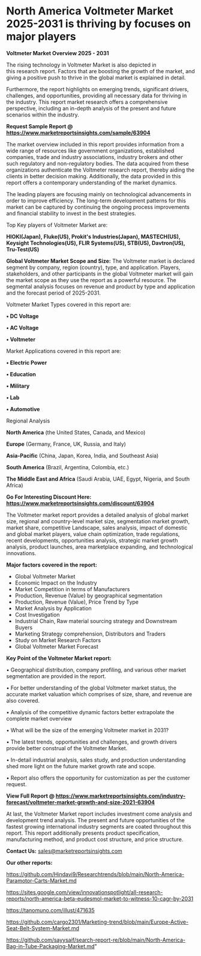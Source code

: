 # North America Voltmeter Market 2025-2031 is thriving by focuses on major players

<Strong> Voltmeter Market Overview 2025 - 2031</strong>

The rising technology in Voltmeter Market is also depicted in this research report. Factors that are boosting the growth of the market, and giving a positive push to thrive in the global market is explained in detail.

Furthermore, the report highlights on emerging trends, significant drivers, challenges, and opportunities, providing all necessary data for thriving in the industry. This report market research offers a comprehensive perspective, including an in-depth analysis of the present and future scenarios within the industry.

<strong>Request Sample Report @ <a href=https://www.marketreportsinsights.com/sample/63904>https://www.marketreportsinsights.com/sample/63904</a></strong>

The market overview included in this report provides information from a wide range of resources like government organizations, established companies, trade and industry associations, industry brokers and other such regulatory and non-regulatory bodies. The data acquired from these organizations authenticate the Voltmeter research report, thereby aiding the clients in better decision making. Additionally, the data provided in this report offers a contemporary understanding of the market dynamics.

The leading players are focusing mainly on technological advancements in order to improve efficiency. The long-term development patterns for this market can be captured by continuing the ongoing process improvements and financial stability to invest in the best strategies.

Top Key players of Voltmeter Market are:

<strong>HIOKI(Japan), Fluke(US), Prokit&#39;s Industries(Japan), MASTECH(US), Keysight Technologies(US), FLIR Systems(US), STB(US), Davtron(US), Tru-Test(US)</strong>

<strong><b>Global Voltmeter Market Scope and Size:</b></strong>
The Voltmeter market is declared segment by company, region (country), type, and application. Players, stakeholders, and other participants in the global Voltmeter market will gain the market scope as they use the report as a powerful resource. The segmental analysis focuses on revenue and product by type and application and the forecast period of 2025-2031.

Voltmeter Market Types covered in this report are:

<strong>• DC Voltage

• AC Voltage

• Voltmeter</strong>

Market Applications covered in this report are:

<strong>• Electric Power

• Education

• Military

• Lab

• Automotive</strong> 

Regional Analysis

<strong>North America</strong> (the United States, Canada, and Mexico)

<strong>Europe</strong> (Germany, France, UK, Russia, and Italy)

<strong>Asia-Pacific</strong> (China, Japan, Korea, India, and Southeast Asia)

<strong>South America</strong> (Brazil, Argentina, Colombia, etc.)

<strong>The Middle East and Africa</strong> (Saudi Arabia, UAE, Egypt, Nigeria, and South Africa)

<strong>Go For Interesting Discount Here: <a href=https://www.marketreportsinsights.com/discount/63904>https://www.marketreportsinsights.com/discount/63904</a></strong>

The Voltmeter market report provides a detailed analysis of global market size, regional and country-level market size, segmentation market growth, market share, competitive Landscape, sales analysis, impact of domestic and global market players, value chain optimization, trade regulations, recent developments, opportunities analysis, strategic market growth analysis, product launches, area marketplace expanding, and technological innovations.

<strong><b>Major factors covered in the report:</b></strong>
<ul>
  <li>Global Voltmeter Market </li>
  <li>Economic Impact on the Industry</li>
  <li>Market Competition in terms of Manufacturers</li>
  <li>Production, Revenue (Value) by geographical segmentation</li>
  <li>Production, Revenue (Value), Price Trend by Type</li>
  <li>Market Analysis by Application</li>
  <li>Cost Investigation</li>
  <li>Industrial Chain, Raw material sourcing strategy and Downstream Buyers</li>
  <li>Marketing Strategy comprehension, Distributors and Traders</li>
  <li>Study on Market Research Factors</li>
  <li>Global Voltmeter Market Forecast</li>
</ul>

<strong><b>Key Point of the Voltmeter Market report:</b></strong>

• Geographical distribution, company profiling, and various other market segmentation are provided in the report.

• For better understanding of the global Voltmeter market status, the accurate market valuation which comprises of size, share, and revenue are also covered.

• Analysis of the competitive dynamic factors better extrapolate the complete market overview

• What will be the size of the emerging Voltmeter market in 2031?

• The latest trends, opportunities and challenges, and growth drivers provide better construal of the Voltmeter Market.

• In-detail industrial analysis, sales study, and production understanding shed more light on the future market growth rate and scope.

• Report also offers the opportunity for customization as per the customer request.

<strong><b>View Full Report @ <a href=https://www.marketreportsinsights.com/industry-forecast/voltmeter-market-growth-and-size-2021-63904>https://www.marketreportsinsights.com/industry-forecast/voltmeter-market-growth-and-size-2021-63904</a></b></strong>


At last, the Voltmeter Market report includes investment come analysis and development trend analysis. The present and future opportunities of the fastest growing international industry segments are coated throughout this report. This report additionally presents product specification, manufacturing method, and product cost structure, and price structure.

<strong>Contact Us:</strong>
sales@marketreportsinsights.com

<strong>Our other reports:</strong>

<a href=https://github.com/Hindavi9/Researchtrends/blob/main/North-America-Paramotor-Carts-Market.md>https://github.com/Hindavi9/Researchtrends/blob/main/North-America-Paramotor-Carts-Market.md</a>

<a href=https://sites.google.com/view/innovationspotlight/all-research-reports/north-america-beta-eudesmol-market-to-witness-10-cagr-by-2031>https://sites.google.com/view/innovationspotlight/all-research-reports/north-america-beta-eudesmol-market-to-witness-10-cagr-by-2031</a>

<a href=https://tanomuno.com/illust/471635>https://tanomuno.com/illust/471635</a>

<a href=https://github.com/cargo2301/Marketing-trend/blob/main/Europe-Active-Seat-Belt-System-Market.md>https://github.com/cargo2301/Marketing-trend/blob/main/Europe-Active-Seat-Belt-System-Market.md</a>

<a href=https://github.com/sayysaif/search-report-re/blob/main/North-America-Bag-in-Tube-Packaging-Market.md>https://github.com/sayysaif/search-report-re/blob/main/North-America-Bag-in-Tube-Packaging-Market.md</a>"
